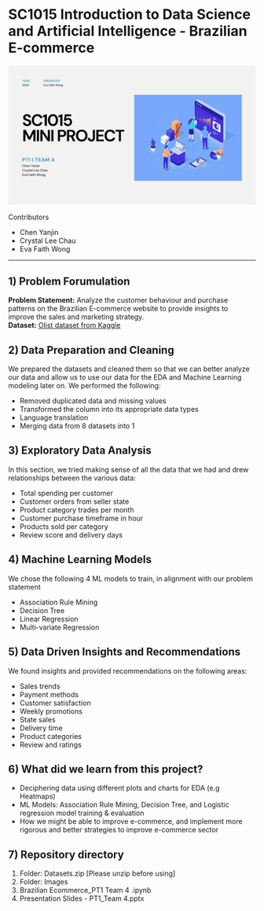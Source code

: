 # SC1015 Introduction to Data Science and Artificial Intelligence - Brazilian E-commerce

<img src="/Images/cover-image.jpg" alt="Cover image for project">

Contributors
- Chen Yanjin
- Crystal Lee Chau
- Eva Faith Wong 

<hr>

## 1) Problem Forumulation
<b>Problem Statement:</b> Analyze the customer behaviour and purchase patterns on the Brazilian E-commerce website to provide insights to improve the sales and marketing strategy.  
<b>Dataset:</b> <a href="https://www.kaggle.com/datasets/olistbr/brazilian-ecommerce">Olist dataset from Kaggle</a>

## 2) Data Preparation and Cleaning
We prepared the datasets and cleaned them so that we can better analyze our data and allow us to use our data for the EDA and Machine Learning modeling later on. We performed the following: 
- Removed duplicated data and missing values
- Transformed the column into its appropriate data types
- Language translation
- Merging data from 8 datasets into 1

## 3)  Exploratory Data Analysis
In this section, we tried making sense of all the data that we had and drew relationships between the various data:
- Total spending per customer
- Customer orders from seller state
- Product category trades per month
- Customer purchase timeframe in hour
- Products sold per category
- Review score and delivery days

## 4) Machine Learning Models 
We chose the following 4 ML models to train, in alignment with our problem statement 
- Association Rule Mining
- Decision Tree
- Linear Regression
- Multi-variate Regression

## 5) Data Driven Insights and Recommendations 
We found insights and provided recommendations on the following areas: 
- Sales trends
- Payment methods
- Customer satisfaction
- Weekly promotions
- State sales
- Delivery time
- Product categories
- Review and ratings

## 6) What did we learn from this project?
- Deciphering data using different plots and charts for EDA (e.g Heatmaps)
- ML Models: Association Rule Mining, Decision Tree, and Logistic regression model training & evaluation
- How we might be able to improve e-commerce, and implement more rigorous and better strategies to improve e-commerce sector

## 7) Repository directory  
1. Folder: Datasets.zip [Please unzip before using]
2. Folder: Images
3. Brazilian Ecommerce_PT1 Team 4 .ipynb
4. Presentation Slides - PT1_Team 4.pptx
